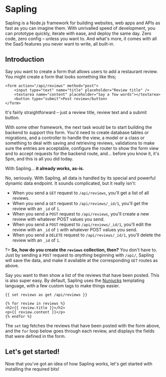 # Sapling

Sapling is a Node.js framework for building websites, web apps and APIs as fast as you can imagine them.  With unrivalled speed of development, you can prototype quickly, iterate with ease, and deploy the same day.  Zero code, zero config &ndash; unless you want to.  And what's more, it comes with all the SaaS features you never want to write, all built-in.


## Introduction

Say you want to create a form that allows users to add a restaurant review.  You might create a form that looks something like this;

    <form action="/api/reviews" method="post">
    	<input type="text" name="title" placeholder="Review title" />
    	<textarea name="content" placeholder="Say a few words"></textarea>
    	<button type="submit">Post review</button>
    </form>

It's fairly straightforward &ndash; just a review title, review text and a submit button.

With some other framework, the next task would be to start building the backend to support this form.  You'd need to create database tables or migrations, and a controller to handle the view, a model or a class or something to deal with saving and retrieving reviews, validations to make sure the entries are acceptable, configure the router to show the form view and to accept requests for the backend route, and... before you know it, it's 5pm, and this is all you did today.

With Sapling... **it already works, as-is.**

No, seriously.  With Sapling, all data is handled by its special and powerful dynamic data endpoint.  It sounds complicated, but it really isn't:

- When you send a `GET` request to `/api/reviews`, you'll get a list of all reviews.
- When you send a `GET` request to `/api/reviews/_id/1`, you'll get the review with an `_id` of `1`.
- When you send a `POST` request to `/api/reviews`, you'll create a new review with whatever POST values you send.
- When you send a `POST` request to `/api/reviews/_id/1`, you'll edit the review with an `_id` of `1` with whatever POST values you send.
- When you send a `DELETE` request to `/api/reviews/_id/1`, you'll delete the review with an `_id` of `1`.

?> **So, how do you create the `reviews` collection, then?**  You don't have to.  Just by sending a `POST` request to *anything* beginning with `/api/`, Sapling will save the data, and make it available at the corresponding `GET` routes as above.

Say you want to then show a list of the reviews that have been posted.  This is also super easy.  By default, Sapling uses the [Nunjucks](https://mozilla.github.io/nunjucks/) templating language, with a few custom tags to make things easier.

    {{ set reviews as get /api/reviews }}
     
    {% for review in reviews %}
    <h2>{{ review.title }}</h2>
    <p>{{ review.content }}</p>
    {% endfor %}

The `set` tag fetches the reviews that have been posted with the form above, and the `for` loop below goes through each review, and displays the fields that were defined in the form.


## Let's get started!

Now that you've got an idea of how Sapling works, let's get started with installing the required bits!
